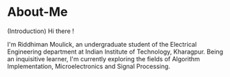 # About-Me
(Introduction)
Hi there !

I'm Riddhiman Moulick, an undergraduate student of the Electrical Engineering department at Indian Institute of Technology, Kharagpur.
Being an inquisitive learner, I'm currently exploring the fields of Algorithm Implementation, Microelectronics and Signal Processing.
